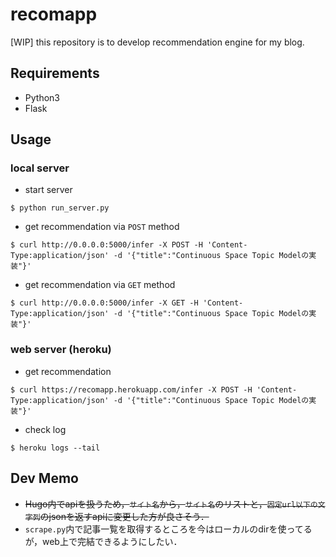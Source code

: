 # recomapp

[WIP] this repository is to develop recommendation engine for my blog.


## Requirements

- Python3
- Flask


## Usage

### local server

- start server

```
$ python run_server.py
```

- get recommendation via `POST` method

```
$ curl http://0.0.0.0:5000/infer -X POST -H 'Content-Type:application/json' -d '{"title":"Continuous Space Topic Modelの実装"}'
```

- get recommendation via `GET` method

```
$ curl http://0.0.0.0:5000/infer -X GET -H 'Content-Type:application/json' -d '{"title":"Continuous Space Topic Modelの実装"}'
```

### web server (heroku)

- get recommendation

```
$ curl https://recomapp.herokuapp.com/infer -X POST -H 'Content-Type:application/json' -d '{"title":"Continuous Space Topic Modelの実装"}'
```

- check log

```
$ heroku logs --tail
```


## Dev Memo

- ~~Hugo内でapiを扱うため，`サイト名`から，`サイト名`のリストと，`固定url以下の文字列`のjsonを返すapiに変更した方が良さそう．~~
- `scrape.py`内で記事一覧を取得するところを今はローカルのdirを使ってるが，web上で完結できるようにしたい．

